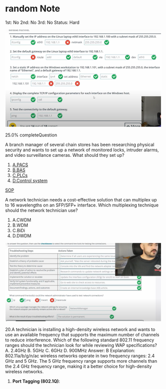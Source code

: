 # random Note

1st: No
2nd: No
3rd: No
Status: Hard

![Untitled](random%20Note%20e914fcee34be4008943db4bc594ea443/Untitled.png)

25.0% completeQuestion

A branch manager of several chain stores has been researching physical security and wants to set up a network of monitored locks, intruder alarms, and video surveillance cameras. What should they set up?

1. [A.PACS](https://learn.comptia.org/app/the-official-comptia-network-student-guide-exam-n10-008#)
2. [B.BAS](https://learn.comptia.org/app/the-official-comptia-network-student-guide-exam-n10-008#)
3. [C.PLCs](https://learn.comptia.org/app/the-official-comptia-network-student-guide-exam-n10-008#)
4. [D.Control system](https://learn.comptia.org/app/the-official-comptia-network-student-guide-exam-n10-008#)

[SOP](https://learn.comptia.org/app/the-official-comptia-network-student-guide-exam-n10-008#)

A network technician needs a cost-effective solution that can multiplex up to 16 wavelengths on an SFP/SFP+ interface. Which multiplexing technique should the network technician use?

1. A.CWDM
2. B.WDM
3. C.BiDi
4. D.DWDM

![Untitled](random%20Note%20e914fcee34be4008943db4bc594ea443/Untitled%201.png)

20.A technician is installing a high-density wireless network and wants to use an available frequency that
supports the maximum number of channels to reduce interference.
Which of the following standard 802.11 frequency ranges should the technician look for while reviewing
WAP specifications?
A. 2.4GHz
B. 5GHz
C. 6GHz
D. 900MHz
Answer: B
Explanation:
802.11a/b/g/n/ac wireless networks operate in two frequency ranges: 2.4 GHz and 5 GHz. The 5 GHz
frequency range supports more channels than the 2.4 GHz frequency range, making it a better choice for
high-density wireless networks.

1. **Port Tagging (802.1Q)**: